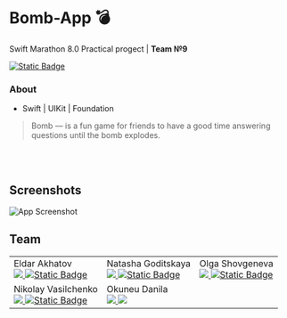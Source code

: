 # Bomb-App 💣
Swift Marathon 8.0 Practical progect | **Team №9**
 <div id="badges">
  <a href="https://t.me/team_swift">  
  <img alt="Static Badge" src="https://img.shields.io/badge/Swift_Marathon-%2324a1de?style=flat&logo=telegram&logoColor=white&label=About">
  </a>
  </div>
  
### About
+ Swift | UIKit | Foundation

>Bomb — is a fun game for friends to have a good time answering questions until the bomb explodes.

<br>
<br>

## Screenshots

![App Screenshot](https://github.com/etozhekolyan/BombGame/blob/main/readmeAssets/Simulator%20Screen%20Recording%20-%20iPhone%2011%20Pro%20-%202023-08-13%20at%2020.23.11.gif)




## Team

<table>
    <tr>
        <td>Eldar Akhatov
  <div id="badges">
     <a href="https://github.com/EldarAkhatov">
  <img src="https://img.shields.io/badge/EldarAkhatov-white?style=flat&logo=GitHub&logoColor=white&color=black">
  </a>
  <a href="https://t.me/Eldar_Akhatov">
  <img alt="Static Badge" src="https://img.shields.io/badge/Eldar_Akhatov-%2324a1de?style=flat&logo=telegram&logoColor=white">
  </a>
  </div></td>
        <td>Natasha Goditskaya
  <div id="badges">
     <a href="https://github.com/Myawk0">
  <img src="https://img.shields.io/badge/Myawk0-white?style=flat&logo=GitHub&logoColor=white&color=black">
  </a>
  <a href="https://t.me/myawk0">
  <img alt="Static Badge" src="https://img.shields.io/badge/myawk0-%2324a1de?style=flat&logo=telegram&logoColor=white">
  </a>
  </div>
  </td>
        <td>Olga Shovgeneva<div id="badges">
    <a href="https://github.com/Ljolikolik">
  <img src="https://img.shields.io/badge/Ljolikolik-white?style=flat&logo=GitHub&logoColor=white&color=black">
  </a>
  <a href="https://t.me/Ljolikolik">
  <img alt="Static Badge" src="https://img.shields.io/badge/etozhekolyan-%2324a1de?style=flat&logo=telegram&logoColor=white">
  </a>
  </div></td>
    </tr>
    <tr>
        <td> Nikolay Vasilchenko<div id="badges">
    <a href="https://github.com/etozhekolyan">
  <img src="https://img.shields.io/badge/etozhekolyan-white?style=flat&logo=GitHub&logoColor=white&color=black">
  </a>
  <a href="https://t.me/etozhekolyan">
  <img alt="Static Badge" src="https://img.shields.io/badge/etozhekolyan-%2324a1de?style=flat&logo=telegram&logoColor=white">
  </a>
  </div></td>
        <td>Okuneu Danila<div id="badges">
  <a href="https://github.com/DanilaOkuneu">
  <img src="https://img.shields.io/badge/DanilaOkuneu-white?style=flat&logo=GitHub&logoColor=white&color=black">
  </a>
  <a href="https://t.me/danila_okunev">
  <img src="https://img.shields.io/badge/Danila_Okuneu-%2324a1de?style=flat&logo=telegram&logoColor=white">
  </a>
  </div></td>
        <td></td>
    </tr>
</table>

 
